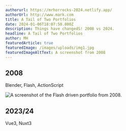 ```yaml
---
authorurl: https://mrhorrocks-2024.netlify.app/
authorUrl: http://www.mark.com
title: A Tail of Two Portfolios
date: 2024-01-06T18:07:50.800Z
description: Things have changedS! 2008 vs 2024.
headline: A Tail of Two Portfolios
author: MH
featuredArticle: true
featuredImage: /images/uploads/img1.jpg
featuredImageAltText: A screenshot from 2008
---
```

## 2008

Blender, Flash, ActionScript

![A screenshot of the Flash driven portfolio from 2008.](/images/uploads/portfolio-2008.jpg "A screenshot of the Flash driven portfolio from 2008.")

## 2023/24

Vue3, Nuxt3